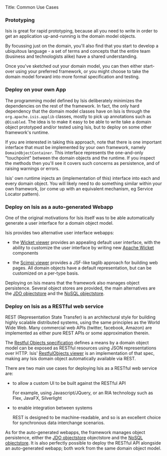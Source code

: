 Title: Common Use Cases

### Prototyping

Isis is great for rapid prototyping, because all you need to write in order to get an application up-and-running is the domain model objects.

By focussing just on the domain, you'll also find that you start to develop a ubiquitous language - a set of terms and concepts that the entire team (business and technologists alike) have a shared understanding.

Once you've sketched out your domain model, you can then either start-over using your preferred framework, or you might choose to take the domain model forward into more formal specification and testing.

### Deploy on your own App

The programming model defined by Isis deliberately minimizes the dependencies on the rest of the framework. In fact, the only hard dependency that the domain model classes have on Isis is through the `org.apache.isis.applib` classes, mostly to pick up annotations such as `@Disabled`. The idea is to make it easy to be able to write take a domain object prototyped and/or tested using Isis, but to deploy on some other framework's runtime.

If you are interested in taking this approach, note that there is one important interface that must be implemented by your own framework, namely `DomainObjectContainer`. This interface represents the one-and-only "touchpoint" between the domain objects and the runtime. If you inspect the methods then you'll see it covers such concerns as persistence, and of raising warnings or errors.

Isis' own runtime injects an (implementation of this) interface into each and every domain object. You will likely need to do something similar within your own framework, (or come up with an equivalent mechanism, eg Service Locator pattern).

### Deploy on Isis as a auto-generated Webapp

One of the original motivations for Isis itself was to be able automatically generate a user interface for a domain object model.

Isis provides two alternative user interface webapps:

- the [Wicket viewer](../components/viewers/wicket/about.html) provides an appealing default user interface, with the ability to customize the user interface by writing new [Apache Wicket](http://wicket.apache.org) components

- the [Scimpi viewer](../components/viewers/scimpi/about.html) provides a JSF-like taglib approach for building web pages.  All domain objects have a default representation, but can be customized on a per-type basis.

Deploying on Isis means that the framework also manages object persistence.  Several object stores are provided, the main alternatives are the [JDO objectstore](../components/objectstores/jdo/about.html) and the [NoSQL objectstore](../components/objectstores/nosql/about.html).

### Deploy on Isis as a RESTful web service

REST (Representation State Transfer) is an architectural style for building highly scalable distributed systems, using the same principles as the World Wide Web. Many commercial web APIs (twitter, facebook, Amazon) are implemented as either pure REST APIs or some approximation therein.

The [Restful Objects specification](http://restfulobjects.org) defines a means by a domain object model can be exposed as RESTful resources using JSON representations over HTTP.  Isis' [RestfulObjects viewer](../components/viewers/restfulobjects/about.html) is an implementation of that spec, making any Isis domain object automatically available via REST.

There are two main use cases for deploying Isis as a RESTful web service are:

- to allow a custom UI to be built against the RESTful API

  For example, using Javascript/JQuery, or an RIA technology such as Flex, JavaFX, Silverlight

- to enable integration between systems

  REST is designed to be machine-readable, and so is an excellent choice for synchronous data interchange scenarios.

As for the auto-generated webapps, the framework manages object persistence, either the [JDO objectstore](../components/objectstores/jdo/about.html) objectstore and the [NoSQL objectstore](../components/objectstores/nosql/about.html).  It is also perfectly possible to deploy the RESTful API alongside an auto-generated webapp; both work from the same domain object model.
